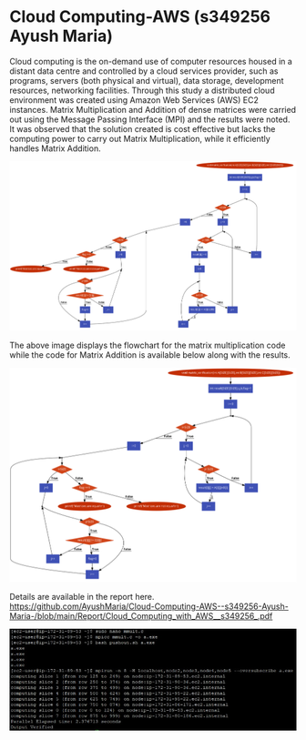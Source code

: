 # Cloud Computing-AWS (s349256 Ayush Maria)
 Cloud computing is the on-demand use of computer resources housed in a distant data centre and controlled by a cloud services provider, such as programs, servers (both physical and virtual), data storage, development resources, networking facilities. Through this study a distributed cloud environment was created using Amazon Web Services (AWS) EC2 instances. Matrix Multiplication and Addition of dense matrices were carried out using the Message Passing Interface (MPI) and the results were noted. It was observed that the solution created is cost effective but lacks the computing power to carry out Matrix Multiplication, while it efficiently handles Matrix Addition.

<p align = "center"> <img src = "https://github.com/AyushMaria/Cloud-Computing-AWS--s349256-Ayush-Maria-/blob/main/Images/codemult.png"></p>

The above image displays the flowchart for the matrix multiplication code while the code for Matrix Addition is available below along with the results.

<p align = "center"> <img src = "https://github.com/AyushMaria/Cloud-Computing-AWS--s349256-Ayush-Maria-/blob/main/Images/madd.png"></p>

Details are available in the report here. https://github.com/AyushMaria/Cloud-Computing-AWS--s349256-Ayush-Maria-/blob/main/Report/Cloud_Computing_with_AWS__s349256_.pdf

<p align = "center"> <img src = "Images/mmult output.jpg"></p>
